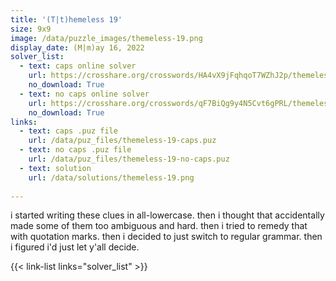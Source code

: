 ```yaml
---
title: '(T|t)hemeless 19'
size: 9x9
image: /data/puzzle_images/themeless-19.png
display_date: (M|m)ay 16, 2022
solver_list:
  - text: caps online solver
    url: https://crosshare.org/crosswords/HA4vX9jFqhqoT7WZhJ2p/themeless-19-caps
    no_download: True
  - text: no caps online solver
    url: https://crosshare.org/crosswords/qF7BiQg9y4N5Cvt6gPRL/themeless-19-no-caps
    no_download: True
links:
  - text: caps .puz file
    url: /data/puz_files/themeless-19-caps.puz
  - text: no caps .puz file
    url: /data/puz_files/themeless-19-no-caps.puz
  - text: solution
    url: /data/solutions/themeless-19.png
    
---
```


i started writing these clues in all-lowercase. then i thought that accidentally made some of them too ambiguous and hard. then i tried to remedy that with quotation marks. then i decided to just switch to regular grammar. then i figured i'd just let y'all decide.

{{< link-list links="solver_list" >}}